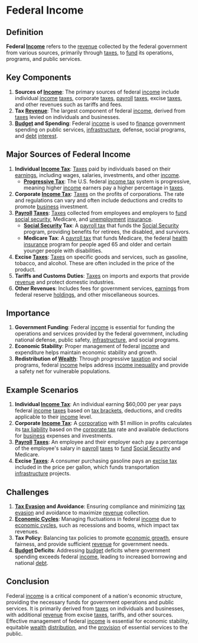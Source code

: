 # Federal Income

## Definition
**Federal [Income](../i/income.md)** refers to the [revenue](../r/revenue.md) collected by the federal government from various sources, primarily through [taxes](../t/taxes.md), to [fund](../f/fund.md) its operations, programs, and public services.

## Key Components
1. **Sources of [Income](../i/income.md)**: The primary sources of federal [income](../i/income.md) include individual [income](../i/income.md) [taxes](../t/taxes.md), corporate [taxes](../t/taxes.md), [payroll](../p/payroll.md) [taxes](../t/taxes.md), excise [taxes](../t/taxes.md), and other revenues such as tariffs and fees.
2. **Tax [Revenue](../r/revenue.md)**: The largest component of federal [income](../i/income.md), derived from [taxes](../t/taxes.md) levied on individuals and businesses.
3. **[Budget](../b/budget.md) and Spending**: Federal [income](../i/income.md) is used to [finance](../f/finance.md) government spending on public services, [infrastructure](../i/infrastructure.md), defense, social programs, and [debt](../d/debt.md) [interest](../i/interest.md).

## Major Sources of Federal Income
1. **Individual [Income Tax](../i/income_tax.md)**: [Taxes](../t/taxes.md) paid by individuals based on their [earnings](../e/earnings.md), including wages, salaries, investments, and other [income](../i/income.md).
   - **[Progressive Tax](../p/progressive_tax.md)**: The U.S. federal [income tax](../i/income_tax.md) system is progressive, meaning higher [income](../i/income.md) earners pay a higher percentage in [taxes](../t/taxes.md).
2. **Corporate [Income Tax](../i/income_tax.md)**: [Taxes](../t/taxes.md) on the profits of corporations. The rate and regulations can vary and often include deductions and credits to promote [business](../b/business.md) investment.
3. **[Payroll](../p/payroll.md) [Taxes](../t/taxes.md)**: [Taxes](../t/taxes.md) collected from employees and employers to [fund](../f/fund.md) [social security](../s/social_security.md), Medicare, and [unemployment](../u/unemployment.md) [insurance](../i/insurance.md).
   - **[Social Security](../s/social_security.md) Tax**: A [payroll tax](../p/payroll_tax.md) that funds the [Social Security](../s/social_security.md) program, providing benefits for retirees, the disabled, and survivors.
   - **Medicare Tax**: A [payroll tax](../p/payroll_tax.md) that funds Medicare, the federal [health insurance](../h/health_insurance.md) program for people aged 65 and older and certain younger people with disabilities.
4. **Excise [Taxes](../t/taxes.md)**: [Taxes](../t/taxes.md) on specific goods and services, such as gasoline, tobacco, and alcohol. These are often included in the price of the product.
5. **Tariffs and Customs Duties**: [Taxes](../t/taxes.md) on imports and exports that provide [revenue](../r/revenue.md) and protect domestic industries.
6. **Other Revenues**: Includes fees for government services, [earnings](../e/earnings.md) from federal reserve [holdings](../h/holdings.md), and other miscellaneous sources.

## Importance
1. **Government Funding**: Federal [income](../i/income.md) is essential for funding the operations and services provided by the federal government, including national defense, public safety, [infrastructure](../i/infrastructure.md), and social programs.
2. **Economic Stability**: Proper management of federal [income](../i/income.md) and expenditure helps maintain economic stability and growth.
3. **Redistribution of [Wealth](../w/wealth.md)**: Through progressive [taxation](../t/taxation.md) and social programs, federal [income](../i/income.md) helps address [income inequality](../i/income_inequality.md) and provide a safety net for vulnerable populations.

## Example Scenarios
1. **Individual [Income Tax](../i/income_tax.md)**: An individual earning $60,000 per year pays federal [income](../i/income.md) [taxes](../t/taxes.md) based on [tax brackets](../t/tax_brackets.md), deductions, and credits applicable to their [income](../i/income.md) level.
2. **Corporate [Income Tax](../i/income_tax.md)**: A [corporation](../c/corporation.md) with $1 million in profits calculates its [tax liability](../t/tax_liability.md) based on the [corporate tax](../c/corporate_tax.md) rate and available deductions for [business](../b/business.md) expenses and investments.
3. **[Payroll](../p/payroll.md) [Taxes](../t/taxes.md)**: An employee and their employer each pay a percentage of the employee's salary in [payroll](../p/payroll.md) [taxes](../t/taxes.md) to [fund](../f/fund.md) [Social Security](../s/social_security.md) and Medicare.
4. **Excise [Taxes](../t/taxes.md)**: A consumer purchasing gasoline pays an [excise tax](../e/excise_tax.md) included in the price per gallon, which funds transportation [infrastructure](../i/infrastructure.md) projects.

## Challenges
1. **[Tax Evasion](../t/tax_evasion.md) and Avoidance**: Ensuring compliance and minimizing [tax evasion](../t/tax_evasion.md) and avoidance to maximize [revenue](../r/revenue.md) collection.
2. **[Economic Cycles](../e/economic_cycles.md)**: Managing fluctuations in federal [income](../i/income.md) due to [economic cycles](../e/economic_cycles.md), such as recessions and booms, which impact tax revenues.
3. **Tax Policy**: Balancing tax policies to promote [economic growth](../e/economic_growth.md), ensure fairness, and provide sufficient [revenue](../r/revenue.md) for government needs.
4. **[Budget](../b/budget.md) Deficits**: Addressing [budget](../b/budget.md) deficits where government spending exceeds federal [income](../i/income.md), leading to increased borrowing and national [debt](../d/debt.md).

## Conclusion
Federal [income](../i/income.md) is a critical component of a nation's economic structure, providing the necessary funds for government operations and public services. It is primarily derived from [taxes](../t/taxes.md) on individuals and businesses, with additional [revenue](../r/revenue.md) from excise [taxes](../t/taxes.md), tariffs, and other sources. Effective management of federal [income](../i/income.md) is essential for economic stability, equitable [wealth](../w/wealth.md) [distribution](../d/distribution.md), and the [provision](../p/provision.md) of essential services to the public.

